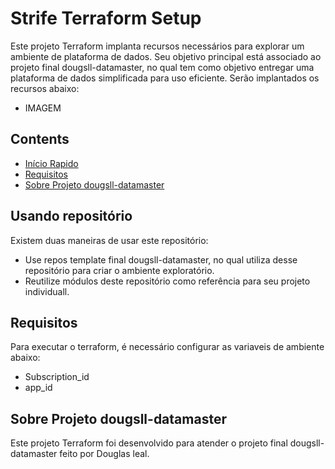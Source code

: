 # Strife Terraform Setup

Este projeto Terraform implanta recursos necessários para explorar um ambiente de plataforma de dados. 
Seu objetivo principal está associado ao projeto final dougsll-datamaster, no qual tem como objetivo entregar uma plataforma de dados simplificada para uso eficiente. 
Serão implantados os recursos abaixo:

- IMAGEM

## Contents

- [Início Rapido](#iniciorapido)
- [Requisitos](#requisitos)
- [Sobre Projeto dougsll-datamaster](#dougslldatamaster)

## Usando repositório<a id="iniciorapido"></a>
Existem duas maneiras de usar este repositório:

- Use repos template final dougsll-datamaster, no qual utiliza desse repositório para criar o ambiente exploratório.
- Reutilize módulos deste repositório como referência para seu projeto individuall.

## Requisitos<a id="requisitos"></a>
Para executar o terraform, é necessário configurar as variaveis de ambiente abaixo:

- Subscription_id
- app_id

## Sobre Projeto dougsll-datamaster<a id="dougslldatamaster"></a>
Este projeto Terraform foi desenvolvido para atender o projeto final dougsll-datamaster feito por Douglas leal.
